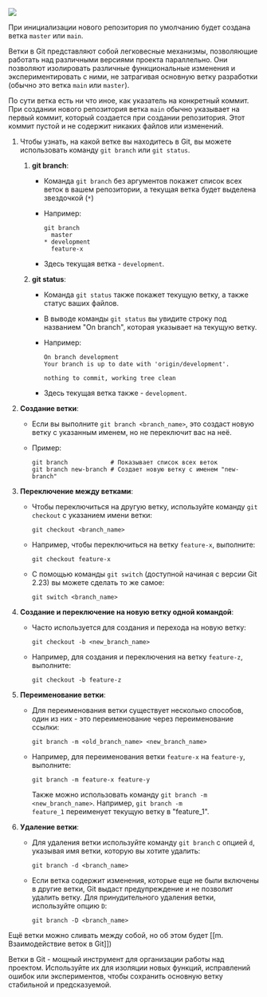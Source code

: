 [![](https://the-turing-way.netlify.app/_images/sub-branch.png)](https://the-turing-way.netlify.app/_images/sub-branch.png)

При инициализации нового репозитория по умолчанию будет создана ветка `master` или `main`.

Ветки в Git представляют собой легковесные механизмы, позволяющие работать над различными версиями проекта параллельно. Они позволяют изолировать различные функциональные изменения и экспериментировать с ними, не затрагивая основную ветку разработки (обычно это ветка `main` или `master`).

По сути ветка есть ни что иное, как указатель на конкретный коммит. При создании нового репозитория ветка `main` обычно указывает на первый коммит, который создается при создании репозитория. Этот коммит пустой и не содержит никаких файлов или изменений.

1. Чтобы узнать, на какой ветке вы находитесь в Git, вы можете использовать команду `git branch` или `git status`.
    1. **git branch**:
        - Команда `git branch` без аргументов покажет список всех веток в вашем репозитории, а текущая ветка будет выделена звездочкой (`*`)
        - Например:
            
            ```Shell
            git branch
              master
            * development
              feature-x
            ```
            
        - Здесь текущая ветка - `development`.
    2. **git status**:
        - Команда `git status` также покажет текущую ветку, а также статус ваших файлов.
        - В выводе команды `git status` вы увидите строку под названием "On branch", которая указывает на текущую ветку.
        - Например:
            
            ```Shell
            On branch development
            Your branch is up to date with 'origin/development'.
            
            nothing to commit, working tree clean
            ```
            
        - Здесь текущая ветка также - `development`.
2. **Создание ветки**:
    - Если вы выполните `git branch <branch_name>`, это создаст новую ветку с указанным именем, но не переключит вас на неё.
    - Пример:
        
        ```Shell
        git branch            # Показывает список всех веток
        git branch new-branch # Создает новую ветку с именем "new-branch"
        ```
        
3. **Переключение между ветками**:
    - Чтобы переключиться на другую ветку, используйте команду `git checkout` с указанием имени ветки:
        
        ```Shell
        git checkout <branch_name>
        ```
        
    - Например, чтобы переключиться на ветку `feature-x`, выполните:
        
        ```Shell
        git checkout feature-x
        ```
        
    - С помощью команды `git switch` (доступной начиная с версии Git 2.23) вы можете сделать то же самое:
        
        ```Shell
        git switch <branch_name>
        ```
        
4. **Создание и переключение на новую ветку одной командой**:
    - Часто используется для создания и перехода на новую ветку:
        
        ```Shell
        git checkout -b <new_branch_name>
        ```
        
    - Например, для создания и переключения на ветку `feature-z`, выполните:
        
        ```Shell
        git checkout -b feature-z
        ```
        
5. **Переименование ветки**:
    - Для переименования ветки существует несколько способов, один из них - это переименование через переименование ссылки:
        
        ```Shell
        git branch -m <old_branch_name> <new_branch_name>
        ```
        
    - Например, для переименования ветки `feature-x` на `feature-y`, выполните:
        
        ```Shell
        git branch -m feature-x feature-y
        ```
        
        Также можно использовать команду `git branch -m <new_branch_name>`. Например, `git branch -m feature_1` переименует текущую ветку в "feature_1".
        
6. **Удаление ветки**:
    - Для удаления ветки используйте команду `git branch` с опцией `d`, указывая имя ветки, которую вы хотите удалить:
        
        ```Shell
        git branch -d <branch_name>
        ```
        
    - Если ветка содержит изменения, которые еще не были включены в другие ветки, Git выдаст предупреждение и не позволит удалить ветку. Для принудительного удаления ветки, используйте опцию `D`:
        
        ```Shell
        git branch -D <branch_name>
        ```
        

Ещё ветки можно сливать между собой, но об этом будет [[m. Взаимодействие веток в Git]])

Ветки в Git - мощный инструмент для организации работы над проектом. Используйте их для изоляции новых функций, исправлений ошибок или экспериментов, чтобы сохранить основную ветку стабильной и предсказуемой.